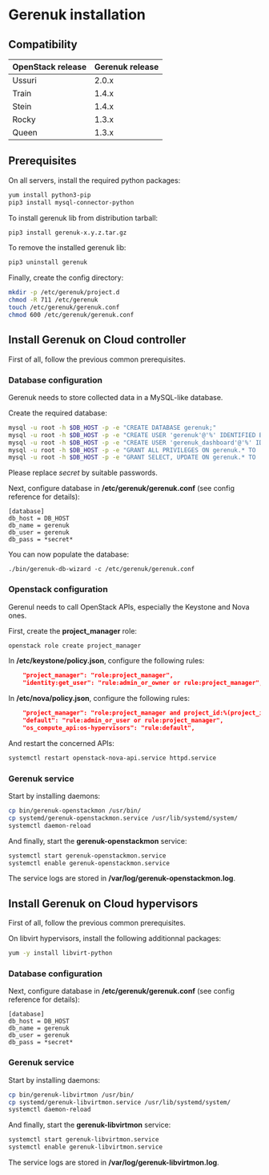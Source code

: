 # Gerenuk installation
## Compatibility

| OpenStack release | Gerenuk release |
| --- | --- |
| Ussuri | 2.0.x |
| Train | 1.4.x |
| Stein | 1.4.x |
| Rocky | 1.3.x |
| Queen | 1.3.x |





## Prerequisites
On all servers, install the required python packages: 
```bash
yum install python3-pip
pip3 install mysql-connector-python
```

To install gerenuk lib from distribution tarball:
```bash
pip3 install gerenuk-x.y.z.tar.gz
```

To remove the installed gerenuk lib:
```bash
pip3 uninstall gerenuk
```

Finally, create the config directory:
```bash
mkdir -p /etc/gerenuk/project.d
chmod -R 711 /etc/gerenuk
touch /etc/gerenuk/gerenuk.conf
chmod 600 /etc/gerenuk/gerenuk.conf
```





## Install Gerenuk on Cloud controller
First of all, follow the previous common prerequisites.

### Database configuration
Gerenuk needs to store collected data in a MySQL-like database.

Create the required database:
```bash
mysql -u root -h $DB_HOST -p -e "CREATE DATABASE gerenuk;"
mysql -u root -h $DB_HOST -p -e "CREATE USER 'gerenuk'@'%' IDENTIFIED BY '*secret*';"
mysql -u root -h $DB_HOST -p -e "CREATE USER 'gerenuk_dashboard'@'%' IDENTIFIED BY '*secret*';"
mysql -u root -h $DB_HOST -p -e "GRANT ALL PRIVILEGES ON gerenuk.* TO 'gerenuk'@'%';"
mysql -u root -h $DB_HOST -p -e "GRANT SELECT, UPDATE ON gerenuk.* TO 'gerenuk_dashboard'@'%';"
```
Please replace *secret* by suitable passwords.

Next, configure database in **/etc/gerenuk/gerenuk.conf** (see config reference for details):
```
[database]
db_host = DB_HOST
db_name = gerenuk
db_user = gerenuk
db_pass = *secret*
```

You can now populate the database:
```basg
./bin/gerenuk-db-wizard -c /etc/gerenuk/gerenuk.conf
```

### Openstack configuration
Gerenul needs to call OpenStack APIs, especially the Keystone and Nova ones.

First, create the **project_manager** role:
```bash
openstack role create project_manager
```

In **/etc/keystone/policy.json**, configure the following rules:
```json
    "project_manager": "role:project_manager",
    "identity:get_user": "rule:admin_or_owner or rule:project_manager",
```

In **/etc/nova/policy.json**, configure the following rules:
```json
    "project_manager": "role:project_manager and project_id:%(project_id)s",
    "default": "rule:admin_or_user or rule:project_manager",
    "os_compute_api:os-hypervisors": "rule:default",
```

And restart the concerned APIs:
```bash
systemctl restart openstack-nova-api.service httpd.service
```

### Gerenuk service
Start by installing daemons:
```bash
cp bin/gerenuk-openstackmon /usr/bin/
cp systemd/gerenuk-openstackmon.service /usr/lib/systemd/system/
systemctl daemon-reload
```

And finally, start the **gerenuk-openstackmon** service:
```bash
systemctl start gerenuk-openstackmon.service
systemctl enable gerenuk-openstackmon.service
```

The service logs are stored in **/var/log/gerenuk-openstackmon.log**.







## Install Gerenuk on Cloud hypervisors
First of all, follow the previous common prerequisites.

On libvirt hypervisors, install the following additionnal packages:
```bash
yum -y install libvirt-python
```

### Database configuration
Next, configure database in **/etc/gerenuk/gerenuk.conf** (see config reference for details):
```
[database]
db_host = DB_HOST
db_name = gerenuk
db_user = gerenuk
db_pass = *secret*
```

### Gerenuk service
Start by installing daemons:
```bash
cp bin/gerenuk-libvirtmon /usr/bin/
cp systemd/gerenuk-libvirtmon.service /usr/lib/systemd/system/
systemctl daemon-reload
```

And finally, start the **gerenuk-libvirtmon** service:
```bash
systemctl start gerenuk-libvirtmon.service
systemctl enable gerenuk-libvirtmon.service
```

The service logs are stored in **/var/log/gerenuk-libvirtmon.log**.

